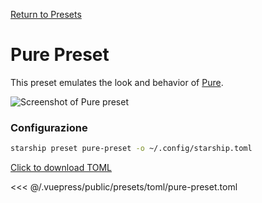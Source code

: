 [Return to Presets](./README.md#pure)

# Pure Preset

This preset emulates the look and behavior of [Pure](https://github.com/sindresorhus/pure).

![Screenshot of Pure preset](/presets/img/pure-preset.png)

### Configurazione

```sh
starship preset pure-preset -o ~/.config/starship.toml
```

[Click to download TOML](/presets/toml/pure-preset.toml)

<<< @/.vuepress/public/presets/toml/pure-preset.toml
